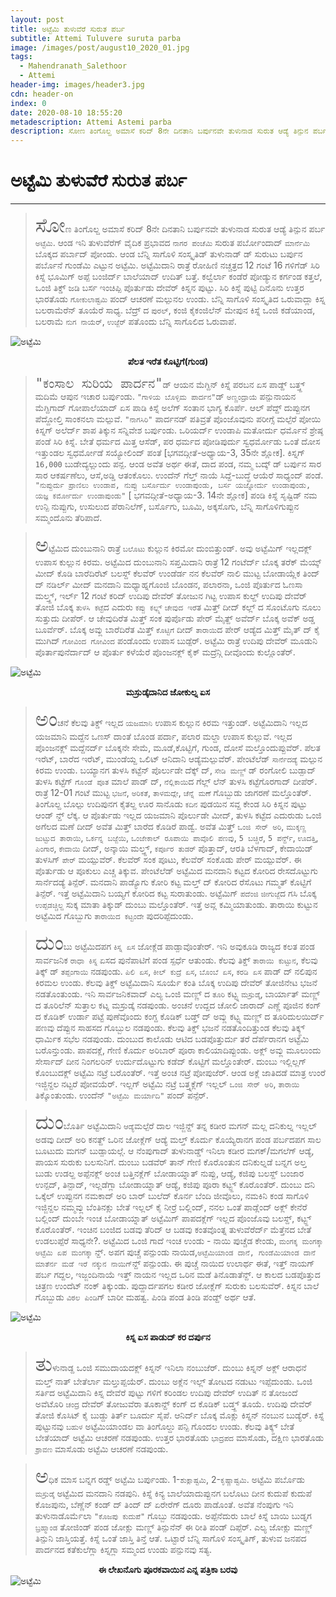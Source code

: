 ```yaml
---
layout: post
title: ಅಟ್ಟೆಮಿ ತುಳುವೆರೆ ಸುರುತ ಪರ್ಬ
subtitle: Attemi Tuluvere suruta parba
image: /images/post/august10_2020_01.jpg
tags:
  - Mahendranath_Salethoor
  - Attemi
header-img: images/header3.jpg
cdn: header-on
index: 0
date: 2020-08-10 18:55:20
metadescription: Attemi Astemi parba
description: ಸೋಣ ತಿಂಗೊಲ್ದ ಅಮಾಸೆ ಕರಿದ್ 8ನೇ ದಿನತಾನಿ ಬರ್ಪುನವೇ ತುಳುನಾಡ ಸುರುತ ಆಡ್ಯೆ ತಿನ್ಪುನ ಪರ್ಬ *ಅಟ್ಟೆಮಿ*
---
```


# ಅಟ್ಟೆಮಿ ತುಳುವೆರೆ ಸುರುತ ಪರ್ಬ
***

> <span style='font-size: xx-large;'>ಸೋ</span>ಣ ತಿಂಗೊಲ್ದ ಅಮಾಸೆ ಕರಿದ್ 8ನೇ ದಿನತಾನಿ ಬರ್ಪುನವೇ ತುಳುನಾಡ ಸುರುತ ಆಡ್ಯೆ ತಿನ್ಪುನ ಪರ್ಬ `ಅಟ್ಟೆಮಿ`. ಆಂಡ ಇನಿ ತುಳುವೆರೆಗ್ ವೈದಿಕ ಪ್ರಭಾವದ `ನಾಗರ ಪಂಚೆಮಿ` ಸುರುತ ಪರ್ಬೋಂದಾದ್ `ಮಾರ್ನೆಮಿ` ಬೊಕ್ಕದ ಪರ್ಬಾದ್ ಪೋಂಡು. ಆಂಡ ಬೆನ್ನಿ ಸಾಗೊಳಿ ಸಂಸ್ಕೃತಿಡ್ ತುಳುನಾಡ್ ಡ್ ಸುರುಟು ಬರ್ಪುನ ಪರ್ಬೊನೆ ಗುಂಡೆಮಿ ಎಟ್ಟುನ ಅಟ್ಟೆಮಿ. ಅಟ್ಟೆಮಿದಾನಿ ರಾತ್ರೆ ರೋಹಿಣಿ ನಚ್ಚತ್ರದ 12 ಗಂಟೆ 16 ಗಳಿಗೆಡ್ ಸಿರಿ ಕಿಸ್ನೆ ಭೂಮಿಗ್ ಅಪ್ಪೆ ಬಂಜಿರ್ದ್ ಬಾಲೆಯಾದ್ ಉದಿತ್ ಬತ್ತೆ. ಕಲ್ವೆರ್ಲಾ ಕಂಡೆರೆ ಪೋಡ್ಯುನ ಕರ್ಗಂಡ ಕತ್ತಲೆ, ಒಂಜಿ ತಿಕ್ಡ್ ಜಡಿ ಬರ್ಸ ಇಂಚಿಪ್ಪಿ ಪೊರ್ತುಡು ದೇವೆರ್ ಕಿಸ್ನನ ಪುಟ್ಟು. ಸಿರಿ ಕಿಸ್ನೆ ಪುಟ್ಟಿ ದಿನೊನು ಉತ್ತರ ಭಾರತೊಡು `ಗೋಕುಲಾಷ್ಟಮಿ` ಪಂದ್ ಆಚರಣೆ ಮಲ್ಪುನಲ ಉಂಡು. ಬೆನ್ನಿ ಸಾಗೊಳಿ ಸಂಸ್ಕೃತಿದ ಒರುವಾದ್ಲಾ ಕಿಸ್ನ ಬಲರಾಮೆರೆನ್ ತೂಯೆರೆ ಸಾಧ್ಯ. ಬೆದ್ರ್ ದ `ಪುರಲ್`, ಕಂಜಿ ಕೈಕಂಜಿಲೆನ್ ಮೇಪುನ ಕಿಸ್ನೆ ಒಂಜಿ ಕಡೆಯಾಂಡ, ಬಲರಾಮೆ `ನುಗ ನಾಯೆರ್`, `ಉಜ್ಜೆರ್` ಪತೊಂದು ಬೆನ್ನಿ ಸಾಗೊಲಿದ ಓರುವಾಪೆ.

![ಅಟ್ಟೆಮಿ](/images/post/august10_2020_03.jpg "ಪೆಲತ ಇರೆತ ಕೊಟ್ಟಿಗೆ(ಗುಂಡ)")
**<center>ಪೆಲತ ಇರೆತ ಕೊಟ್ಟಿಗೆ(ಗುಂಡ)</center>**
             
> <span style='font-size: x-large;'>`"ಕಂಸಾಲ ಸುರಿಯ ಪಾರ್ದನ"`</span>ಡ್ ಆಯನ ಮೆಗ್ದಿನ್ ಕಿಸ್ನೆ ಪರಬನ ಏಸ ಪಾಡ್ದ್ ಬತ್ತ್ದ್ ಮದಿಮೆ ಆಪುನ ಇಚಾರ ಬರ್ಪುಂಡು. `"ಗಾಳಿಯ ಬೊಳ್ಳಿಮ ಪಾರ್ದನ"`ಡ್ `ಅಣ್ಣಂದ್ರಾಯೆ` ಪನ್ಪುನಾಯನ ಮೆಗ್ದಿಗಾದ್ ಗೋಪಾಲೆಯಾದ್ ಏಸ ಪಾಡಿ ಕಿಸ್ನೆ ಅಲೆಗ್ ಸಂತಾನ ಭಾಗ್ಯ ಕೊರ್ಪೆ. ಆಲ್ ಪೆದ್ದ್ ದುಪ್ಪುನಗ ಪೆದ್ದೋಲ್ತಿ ಸಾಂಕನಲಾ ಮಲ್ಪುವೆ. `"ನಾಗಸಿರಿ"` ಪಾರ್ದನಡ್ ಪತಿವ್ರತೆ ಪೊಂಜೊವುನು ಪರೀಗ್ಸೆ ಮಲ್ಪೆರೆ ಪೋಯಿ ಕಿಸ್ನಗ್ ಅಲೆರ್ದ್ ಶಾಪ ತಿಕ್ಕುನ ಸನ್ನಿವೇಶ ಬರ್ಪುಂಡು. ಒರಿಯರ್ದ್ ಉಂಡಾಪಿ ಮತೋರ್ದು ಧರ್ಮೊನೆ ಶ್ರೇಷ್ಠ ಪಂಡೆ ಸಿರಿ ಕಿಸ್ನೆ. ಬೇತೆ ಧರ್ಮದ ಮಿತ್ತ ಆಸೆಡ್, ಪರ ಧರ್ಮದ ಪೋಡಿಪುರ್ದು ಸ್ವಧರ್ಮೋಡು ಒಂತೆ ದೋಸ ಇತ್ತುಂಡಲ ಸ್ವಧರ್ಮೋಡೆ ಸಯ್ಯೋಲಿಂದ್ ಪಂತೆ [ಭಗವದ್ಗೀತೆ-ಅಧ್ಯಾಯ-3, 35ನೇ ಶ್ಲೋಕ]. ಕಿಸ್ನಗ್ `16,000` ಬುಡೇದ್ಯಲ್ಲುಂದು ಪನ್ಪ. ಆಂಡ ಅವೆತ ಅರ್ಥ ಈತೆ, ದಾದ ಪಂಡ, ನಮ್ಮ ಬದ್ಕ್ ಡ್ ಬರ್ಪುನ ಸಾರ ಸಾರ ಆಕರ್ಷಣೆಲು, ಆಸೆ,ಅಡ್ಡಿ ಆತಂಕೊಲು. ಉಂದೆನ್ ಗೆಲ್ತ್ ನಾಯೆ ಸಿದ್ದೆ-ಬುದ್ಧೆ ಆಯೆರೆ ಸಾಧ್ಯಂದ್ ಪಂಡೆ. `"ನುಪ್ಪುರ್ದು ಪ್ರಾಣಿಲು ಉಂಡಾಪ, ನುಪ್ಪು ಬರ್ಸೊರ್ದು ಉಂಡಾಪುಂಡು, ಬರ್ಸ ಯಜ್ನೋರ್ದು ಉಂಡಾಪುಂಡು, ಯಜ್ಞ ಕರ್ಮೋರ್ದು ಉಂಡಾಪುಂಡು"` [ ಭಗವದ್ಗೀತೆ-ಅಧ್ಯಾಯ-3. 14ನೇ ಶ್ಲೋಕ] ಪಂಡಿ ಕಿಸ್ನೆ ಸೃಷ್ಟಿಡ್ ನಮ ಉನ್ಪಿ ನುಪ್ಪುಗು, ಉಸುಲುದ ಪೆರಾನಿಲೆಗ್, ಬರ್ಸೊಗು, ಬೂಮಿ, ಅಕ್ಕಸೊಗು, ಬೆನ್ನಿ ಸಾಗೊಳಿಗುಪ್ಪುನ ಸಮ್ಮಂದೊನು ತೆರಿಪಾದೆ.
                         
> <span style='font-size: xx-large;'>ಅ</span>ಟ್ಟೆಮಿದ ದುಂಬುನಾನಿ ರಾತ್ರೆ `ಬಲೊಟು` ಕುಲ್ಲುನ ಕಿರಮೋ ದುಂಬಿತ್ತುಂಡ್. ಅವು ಅಟ್ಟೆಮಿಗ್ ಇಲ್ಲದಕ್ಲ್ ಉಪಾಸ ಕುಲ್ಲುನ ಕಿರಮ. ಅಟ್ಟೆಮಿದ ದುಂಬುನಾನಿ ಸಪ್ತಮಿದಾನಿ ರಾತ್ರೆ 12 ಗಂಟೆರ್ದ್ ಬೊಕ್ಕ ತರೆಕ್ ಮೆಯ್ಕ್ ಮೀದ್ ಕೊಡಿ ಬಾರೆದಿರೆಟ್ ಬಲಸ್ದ್ ಕೆಲವೆರ್ ಉಂಡೆರ್ಡ ನನ ಕೆಲವೆರ್ ನಾಲಿ ಮುಟ್ಟ ಬೋಡಾಯ್ಲೆಕ ತಿಂದ್ ದ್ ನಡಿರ್ಲ್ ಮೀದ್ ಮನದಾನಿ ಮಧ್ಯಾಹ್ನಗೊಂಜಿ ಬೊಂಡನ, ಪಲಾರನಾ, ಒಂಜಿ ಪೊರ್ತುದ ಓಣಸಾ ಮಲ್ತ್ದ್, ಇರ್ಲ್ 12 ಗಂಟೆ ಕರಿದ್ ಉದಿಪು ದೇವೆರ್ ತೋಜುನ ಗಿಟ್ಟ ಉಪಾಸ ಕುಲ್ದ್ ಉದಿಪು ದೇವೆರ್ ತೋಜಿ ಬೊಕ್ಕ `ತುಳಸಿ ಕಟ್ಟೆ`ದ ಎದುರು `ಕಪ್ಪು ಕಲ್ಲ್ನ್` `ಚೇವುದ ಇರೆ`ತ ಮಿತ್ತ್ ದೀದ್ ಕಲ್ಲ್ ದ ಸೊಂಟೊಗು ನೂಲು ಸುತ್ತುದು ದೀಪೆರ್.  ಆ ಚೇವುದಿರೆತ ಮಿತ್ತ್ ಸಂಕ ಪುರ್ಪೊಡು ಪೇರ್ ಮೈತ್ದ್ ಅವೆರ್ದ್ ಬೊಕ್ಕ ಅವೆಕ್ ಅಡ್ಡ ಬೂರ್ವೆರ್. ಬೊಕ್ಕ ಅವ್ಲು ಬಾರೆದಿರೆತ ಮಿತ್ತ್ `ಕೊಟ್ಟಿಗೆ` ದೀದ್ `ತಾರಾಯಿ`ದ ಪೇರ್ ಆಡ್ಯೆದ ಮಿತ್ತ್ ಮೈತ್ ದ್ ಕೈ ಮುಗಿದ್ `ಗೋವಿಂದ ಗೋವಿಂದ` ಪಂಡೊಂದು ಉಪಾಸ ಬುಡ್ಪೆರ್. ಅಟ್ಟೆಮಿ ರಾತ್ರೆ ಉದಿಪು ದೇವೆರ್ ಮೂಡುನಿ ಪೊರ್ತಾಪುನೆರ್ದಾದ್ ಆ ಪೊರ್ತು ಕಳೆಯೆರೆ ಪೊಂಜನಕ್ಲ್ ಕೈಕ್ ಮದ್ರೆನ್ಗಿ ದೀವೊಂದು ಕುಲ್ಲೊಂತೆರ್.

![ಅಟ್ಟೆಮಿ](/images/post/august10_2020_01.jpg "ಮಸ್ರುಡ್ಕೆದಾನಿದ ಜೋಕುಲ್ನ ಏಸ")
**<center>ಮಸ್ರುಡ್ಕೆದಾನಿದ ಜೋಕುಲ್ನ ಏಸ </center>**

> <span style='font-size: xx-large;'>ಅಂ</span>ಚನೆ ಕೆಲವು ತಿಕ್ಡ್ ಇಲ್ಲದ `ಯಜಮಾನಿ` ಉಪಾಸ ಕುಲ್ಲುನ ಕಿರಮ ಇತ್ತುಂಡ್. ಅಟ್ಟೆಮಿದಾನಿ ಇಲ್ಲದ ಯಜಮಾನಿ ಮದ್ದೆನ ಒಣಸ್ ದಾಂತೆ ಬೊಂಡ ಪರ್ದಾ, ಪಲಾರ ಮಲ್ದಾ ಉಪಾಸ ಕುಲ್ಲುವೆ. ಇಲ್ಲದ ಪೊಂಜನಕ್ಲ್ ಮದ್ದೆನರ್ದ್ ಬೊಕ್ಕನೇ ಸೇಮೆ, ಮೂಡೆ,ಕೊಟ್ಟಿಗೆ, ಗುಂಡ, ದೋಸೆ ಮಲ್ತೊಂದುಪ್ಪುವೆರ್. ಪೆಲತ ಇರೆಟ್, ಬಾರೆದ ಇರೆಟ್, ಮುಂಡೆಯ್ದ ಒಲಿಟ್ ಆನಿದಾನಿ ಆಡ್ಯೆಮಲ್ಪುವೆರ್. ಪೇಂಟೆಲೆಡ್ `ಸಾರ್ನೆದಡ್ಯೆ` ಮಲ್ಪುನ ಕಿರಮ ಉಂಡು. ಬಯ್ಯಾನಗ ತುಳಸಿ ಕಟ್ಟೆನ್ ಪೊರ್ಲುಡೇ ದೆಕ್ಕ್ ದ್, `ಸೇಡಿ ಮಣ್ಣ್` ಡ್ ರಂಗೋಲಿ ಬುಡ್ಪಾದ್ ತುಳಸಿ ಕಟ್ಟೆಗ್ `ಗೊಂಡೆ ಪೂತ` ಮಾಲೆ ಪಾಡ್ ದ್, `ನೆಲ್ಲಿಕಾಯಿ`ದ ಗೆಲ್ಲ್ ಲೆನ್ ತುಳಸಿ ಕಟ್ಟೆಗೊರಗಾದ್ ದೀಪೆರ್. ರಾತ್ರೆ 12-01 ಗಂಟೆ ಮುಟ್ಟ `ಭಜನೆ`, `ಅರಿಕತೆ`, `ತಾಳಮದ್ಲೇ`, `ಚೆನ್ನೆ ಮಣೆ` ಗೊಬ್ಬುಡು ಜಾಗರಣೆ ಮಲ್ತೊಂತೆರ್. ತಿಂಗೊಲ್ದ ಬೊಲ್ಪು ಉದಿಪುನಗ ಕೈತಲ್ದ ಊರ ಸಾನೊಡು `ಕದಿನ` ಪುಡಯಿನ ಸವ್ದ ಕೇಂಡ ಸಿರಿ ಕಿಸ್ನನ ಪುಟ್ಟು ಆಂಡ್ ನ್ದ್ ಲೆಕ್ಕ. ಆ ಪೊರ್ತುಡು ಇಲ್ಲದ ಯಜಮಾನಿ ಪೊರ್ಲುಡೇ ಮೀದ್, ತುಳಸಿ ಕಟ್ಟೆದ ಎದುರುಡು ಒಂಜಿ ಅಗೆಲದ ಮಣೆ ದೀದ್ ಅವೆತ ಮಿತ್ತ್ ಬಾರೆದ ಕೊಡಿರೆ ಪಾಡ್ವೆ. ಅವೆತ ಮಿತ್ತ್ `ಒಂಜಿ ಸೇರ್ ಅರಿ`, `ಮುಕ್ಕಣ್ಣ ಜುಟ್ಟುದ ತಾರಾಯಿ`, `ಒರ್ಕನ್ನ ಬಜ್ಜೆಯಿ`, `ಒಂಜೇಕಾಲ್ ರೂಪಾಯಿ ಪಾವೊಲಿ ಪಣವು`, `5 ಬಚ್ಚಿರೆ`, `5 ಪರ್ನ್ದ್`, `ಊದತ್ತಿ`, `ಪಿಂಗಾರ`, `ಕೇದಾಯಿ` ದೀದ್, ಅನ್ಕಾಯಿ ಮಲ್ತ್ದ್, `ಕರ್ಪೂರ ತುಡರ್` ಪೊತ್ತಾದ್, ಆರತಿ ಬೆಳಗಾದ್, ಕೇದಾಯಿಡ್ ತುಳಸಿಗ್ `ಪೇರ್` ಮಯ್ಪುವೆರ್. ಕೆಲವೆರ್ ಸಂಕ ಪೂಟು, ಕೆಲವೆರ್ ಸಂಕೊಡು ಪೇರ್ ಮಯ್ಪುವೆರ್. ಈ ಪೊರ್ತುಡು ಆ ಪೂಕುಲು ಎಚ್ಚ ತಿಕ್ಕುವ. ಪೇಂಟೆಲೆಡ್ ಅಟ್ಟೆಮಿದ ಮನದಾನಿ ಕಟ್ಟದ  ಕೋರಿದ ರೇಸದೊಟ್ಟುಗು ಸಾರ್ನೆದಡ್ಯೆ ತಿನ್ಪೆರ್. ಮನದಾನಿ ಪಾಡ್ಯೊಗು ಕೋರಿ ಕಟ್ಟ ಮಲ್ತ್ ದ್ ಕೋರಿದ ರೆಸೊಟು ಗಮ್ಮತ್ ಕೊಟ್ಟಿಗೆ ತಿನ್ಪೆರ್. ಇತ್ತೆ ಅಟ್ಟೆಮಿದಾನಿ ಬಯ್ಯಗೆ ಕೋರಿದ ಕಟ್ಟ ಸುರಾತುಂಡು. ಅಟ್ಟೆಮಿಗ್ `ಪದೆಂಜಿ` `ಜೀಗುಜ್ಜೆ`ದ ಗಸಿ ಬೊಕ್ಕ `ಉಪ್ಪಡಚ್ಚಿಲ್ದ` ಸುಕ್ಕ ಮಾತಾ ತಿಕ್ಕುಡ್ ದುಂಬು ಮಲ್ತೊಂತೆರ್. ಇತ್ತೆ ಅವ್ಲ ಕಮ್ಮಿಯಾತುಂಡು. ತಾರಾಯಿ ಕುಟ್ಟುನ ಅಟ್ಟೆಮಿದ ಗೊಬ್ಬುಗು `ತಾರಾಯಿದ ಕಟ್ಟಂದೇ` ಪುದರಿಪ್ಪೆದುಂಡು. 
                    
> <span style='font-size: xx-large;'>ದುಂ</span>ಬು ಅಟ್ಟೆಮಿದಪಗ `ಕಿಸ್ನ ಏಸ` ಜೋಕ್ಲೆಡ ಪಾಡ್ಪಾವೊಂತೇರ್. ಇನಿ ಅವುಕೂಡಿ ರಾಜ್ಯದ ಕಲತ ಪಂಡ ಸಾರ್ವಜನಿಕ `ರಾಧಾ ಕಿಸ್ನ` ಏಸದ ಪುನೆಪಾಟಿಗೆ ಪಂಡ ಸ್ಪರ್ಧೆ ಆತುಂಡು. ಕೆಲವು ತಿಕ್ಡ್ `ತಾರಾಯಿ ಕುಟ್ಟುನ`, ಕೆಲವು ತಿಕ್ಕ್ ಡ್ `ತಪ್ಪಂಗಾಯಿ` ನಡಪುಂಡು. `ಪಿಲಿ ಏಸ`, `ಕೀಲ್ ಕುದ್ರೆ ಏಸ`, `ಬೊಂಬೆ ಏಸ`, `ಕರಡಿ ಏಸ` ಪಾಡ್ ದ್ ನಲಿಪುನ ಕಿರಮಲ ಉಂಡು. ಕೆಲವು ತಿಕ್ಡ್  ಅಟ್ಟೆಮಿದಾನಿ ಸೂರ್ಯೆ ಕಂತಿ ಬೊಕ್ಕ ಉದಿಪು ದೇವೆರ್ ತೋಜಿನೇಟ ಭಜನೆ ನಡತೊಂತುಂಡು. ಇನಿ ಸಾರ್ವಜನಿಕವಾದ್ ಎಲ್ಯ ಒಂಜಿ ಮಣ್ಣ್ ದ `ತೂರಿ` ಕಟ್ಟ್ನ `ಮಸ್ರುಡ್ಕೆ`, ಬಾರ್ಯಾತ್ ಮಣ್ಣ್ ದ ತೂರಿಲೆನ್ ಸುತ್ತಾಲ ಕಟ್ನ ಮಸ್ರುಡ್ಕೆ ನಡಪುಂಡು. ಅಂಚನೆ ಉದ್ದದ ಚೋಲಿ ಜಾರಾದ್ ಎಣ್ಣೆ ಪೂಜಿನ ಕಂಗ್ ದ ಕೊಡಿಕ್ ಉರ್ಡಾ ಪಟ್ಟೆ ಪುಣೆವೊಂದು ಕಂಗ್ದ ಕೊಡಿಕ್ ಬಡ್ತ್ ದ್ ಅವ್ಲು ಕಟ್ಟ್ನ ಮಣ್ಣ್ ದ ತೂರಿದುಲಯಿರ್ದ್ ಪಣವು ದೆಪ್ಪುನ ಸಾಹಸದ ಗೊಬ್ಬುಲ ನಡಪುಂಡು. ಕೆಲವು ತಿಕ್ಡ್ ಭಜನೆ ನಡತೊಂದಿತ್ತುಂಡ ಕೆಲವು ತಿಕ್ಕ್ದ್ ಧಾರ್ಮಿಕ ಸಭೆಲ ನಡಪುಂಡು. ದುಂಬುದ ಕಾಲೊಡು ಆಟಿದ ಬಡಪೊತ್ತುರ್ದು ತರೆ ದೆರ್ಪೆರಾನಗ ಅಟ್ಟೆಮಿ ಬರೊನ್ತುಂಡು. ಪಾಪದಕ್ಲೆ, ಗೇಣಿ ಕೊರ್ದು ಅರಿಬಾರ್ ಪೂರಾ ಕಾಲಿಯಾದಿಪ್ಪುಂಡು. ಅಕ್ಲ್ ಅವ್ಲು ಮೂಲುಂದು ಸೇರ್ಸಾದ್ ದೀನ ನಿಂಗಲರಿನ್ ಉರ್ದುದೊಟ್ಟುಗು ಕಡೆದ್ ಕೊಟ್ಟಿಗೆ ಮಲ್ತೊಂತೇರ್. ದುಂಬು ಇಲ್ಲಿಲ್ಲಗ್ ಕೊಂಬುದಕ್ಲ್ ಅಟ್ಟೆಮಿ ನಟ್ರೆ ಬರೊಂತೆರ್. ಇತ್ತೆ ಅಂಚ ನಟ್ರೆ ಪೋಪುಜೆರ್. ಆಂಡ ಅಕ್ಲೆ ಜಾತಿದಡೆ ಮಾತ್ರ ಉಂರೆ ಇಜ್ಜಿನ್ದಲ ನಟ್ಟರೆ ಪೋವಯೆರ್. ಇಲ್ಲಗ್ ಅಟ್ಟೆಮಿ ನಟ್ರೆ ಬತ್ತ್ನಕ್ಲೆಗ್ ಇಲ್ಲಲ್ `ಒಂಜಿ ಸೇರ್ ಅರಿ`, `ತಾರಾಯಿ` ತಿಕ್ಕೊಂತುಂಡು. ಉಂದೆನ್ `"ಅಟ್ಟೆಮಿ ಮರ್ಯಾದಿ"` ಪಂದ್ ಪನ್ಪೆರ್.


> <span style='font-size: xx-large;'>ದುಂ</span>ಬೊರ್ತಿ ಅಟ್ಟೆಮಿದಾನಿ `ಆಡ್ಯೆ`ಮಲ್ಪೆರೆ ದಾಲ ಇಜ್ಜಿನ್ದ್ ತನ್ನ ಕಡೀರ ಮಗನ್ ಮಲ್ಲ ದನಿಕುಲ್ನ ಇಲ್ಲಲ್ ಅಡವು ದೀದ್ ಅರಿ ಕನತ್ದ್ ಒರಿನ ಜೋಕ್ಲೆಗ್ ಆಡ್ಯೆ ಮಲ್ತ್ ಕೊರ್ದು ಕೊಯ್ಯೆರಾನಗ ಪಂಡ ಪರ್ಬದಪಗ ಸಾಲ ಬೂಟುದು ಮಗನ್ ಬುಡ್ಪಾಯಲ್ಗೆ. ಆ ನೆಂಪುಗಾದ್ ತುಳುನಾಡ್ಡ್ ಇನಿಲಾ ಕಡೀರ ಮಗಕ್/ಮಗಲೆಗ್ ಆಡ್ಯೆ, ಪಾಯಸ ಸುರುಕು ಬಲಸುನಿಗೆ. ದುಂಬು ಬಡವೆರ್ ತಾನ್ ಗೇಣಿ ಕೊರೊಂತುನ ದನಿಕುಲ್ನಡೆ ಬನ್ನಗ ಅಲ್ತ ಬುಡು ಉಡಲ್ದ ಅಪ್ಪೆನಕ್ಲ್ ಅಂಚ ಬತ್ತಿನಕ್ಲೆಗ್ ಬೋಡಾಯ್ನಾತ್ ನುಪ್ಪು, ಆಡ್ಯೆ, ಕಜಿಪು ಬಲಸ್ದ್ ಬಂಜಾರ ಉನ್ಪದ್, ತಿನ್ಪಾದ್, ಇಲ್ಲಡೆಗ್ಲಾ ಬೋಡಾಯ್ನಾತ್ ಆಡ್ಯೆ, ಕಜಿಪು ಪೂರಾ ಕಟ್ಟ್ದ್ ಕೊರೊಂತೆರ್. ದುಂಬು ದನಿ ಒಕ್ಕೆಲ್ ಉಪ್ಪುನಗ ನಮಕಾದ್ ಅರಿ ಬಾರ್ ಬುಲೆದ್ ಕೊರ್ನ ಬೆಂದಿ ಜೀವೊಲು, ನಮಕಿನಿ ಕಂಡ ಸಾಗೊಳಿ ಇಜ್ಜಿನ್ದಲ ನಮ್ಮವ್ಲು ಬೆಂತಿನಕ್ಲು ಬೇತೆ ಇಲ್ಲಲ್ ಕೈ ನೀರ್ರೆ ಬಲ್ಲಿಂದ್, ನನಲ ಒಂತೆ ಪಾಡ್ಲೆಂದ್  ಅಕ್ಲ್ ಕೇನೆರೆ ಬಲ್ಲಿಂದ್ ದುಂಬೇ ಇಂಚ ಬೋಡಾಯ್ನಾತ್ ಅಟ್ಟೆಮಿಗ್ ಪಾಪದಕ್ಲೆಗ್ ಇಲ್ಲದ ಪೊಂಜೊವು ಬಲಸ್ದ್, ಕಟ್ಟ್ದ್ ಕೊರೊಂತೆರ್. ಇಂಚಿನ ಬಂಜಿದ ಬಡವು ತೆರಿದ್ ಆ ಬಡವು ಕಂತವೊಂತ್ನ ತುಳುವೆರೆರ್ದ್ ಮೆತ್ತೆನದ ಬೇತೆ ಉಡಲುಪ್ಪೆರೆ ಸಾಧ್ಯನೇ?. ಅಟ್ಟೆಮಿದ ಒಂಜಿ ಗಾದೆ ಇಂಚ ಉಂಡು -  ನಾಯಿ ಪುಚ್ಚೆಡ ಕೇಂಡು, `ಮಂಗಕ್ಕ ಮಂಗಕ್ಕಾ ಅಟ್ಟೆಮಿ ಏಪ ಮಂಗಕ್ಕಾ` ನ್ದ್. ಅಪಗ ಪುಚ್ಚೆ ಪನ್ಪುಂಡು ನಾಯಿಡ,`ಅಟ್ಟೆಮಿಯಾಂಡ ದಾನೆ, ಗುಂಡೆಮಿಯಾಂಡ ದಾನೆ ಮಾತೆರ್ನ ಮಡೆ ಇರೆ ನಕ್ಕುನ ನಾಯಿಗ್`ನ್ದ್ ಪನ್ಪುಂಡು. ಈ ಪುಚ್ಚೆ ನಾಯಿದ ಉಲಾರ್ಥ ಈತೆ, ಇತ್ತ್ ನಾಯಗ್ ಪರ್ಬ ಗದ್ದಲ, ಇಜ್ಜಂದಿನಾಯೆ ಇತ್ತ್ ನಾಯನ ಇಲ್ಲದ ಒರಿನ ಮಡೆ ತಿನೊಡಾತೆನ್ದ್. ಆ ಕಾಲದ ಬಡಪೊತ್ತುದ ಚಿತ್ರಣ ಉಂದೆಟ್ ನಂಕ್ ತಿಕ್ಕುಂಡು. ಪುದ್ದಾರ್ದಪಗಲ ಕಡೀರ ಜೋಕ್ಲೆಗ್ ಸುರುಕು ಬಲಸುವೆರ್. ಕಿಸ್ನನ ಬಾಲೆ ಗೊಬ್ಬುಡು `ವಿಠಲ ಪಿಂಡಿ`ಗ್ ಬಾರೀ ಮಹತ್ವ. ಪಿಂಡಿ ಪಂಡ ತಿಂಡಿ ಪಂಡ್ದ್ ಅರ್ಥ ಆತೆ.

![ಅಟ್ಟೆಮಿ](/images/post/august10_2020_02.jpg "ಕಿಸ್ನ ಏಸ ಪಾಡುದ್ ಕರ ಡರ್ಪುನ")
**<center>ಕಿಸ್ನ ಏಸ ಪಾಡುದ್ ಕರ ದರ್ಪುನ </center>**
             
> <span style='font-size: xx-large;'>ತು</span>ಳುನಾಡ್ದ ಒಂಜಿ ಸಮುದಾಯದಕ್ಲ್ ಕಿಸ್ನನ್ ಇನಿಲಾ ನಂಬುಜೆರ್. ದುಂಬು ಕಿಸ್ನನ್ ಅಕ್ಲ್ ಆರಾಧನೆ ಮಲ್ತ್ ನಾತ್ ಬೇತೆರ್ಲಾ ಮಲ್ತುಪ್ಪಯೆರ್. ದುಂಬು ಅಕ್ಲೆನ ಇಲ್ಲ್ ತೋಟದ ನಡುಟು ಇಪ್ಪೆದುಂಡು. ಒಂಜಿ ಸರ್ತಿದ ಅಟ್ಟೆಮಿದಾನಿ ಕಿಸ್ನ ದೇವೆರೆ ಪುಟ್ಟು ಗಳಿಗೆ ಕರಿಂಡಲ ಉದಿಪು ದೇವೆರ್ ಉದಿತ್ ನ ತೋಜಂದೆ ಅವೆಟೊರಿ `ಚಂದ್ರ` ದೇವೆರ್ ತೋಜುವೆರಾ ತೂಕಾನ್ದ್ ಕಂಗ್ ದ ಕೊಡಿಕ್ ಬಡ್ತ್ದ್ ತೂಯೆ. ಉದಿಪು ದೇವೆರ್ ತೋಜಿ ಕೊಸಿಟ್ ಕೈ ಬುಡ್ದು ತಿರ್ತ್ ಬೂರ್ದು ಸೈಪೆ. ಆನಿರ್ದ್ ಬೊಕ್ಕ ಮೊಕ್ಲು ಕಿಸ್ನನ್ ನಂಬುನ ಬುಡ್ಯೆರ್. ಕಿಸ್ನೆ ಪುಟ್ಟುನವು `ಬಹುಳ` ಅಟ್ಟೆಮಿಯಾಂಡಲ ವಾ ತಿಂಗೊಲ್ದು ಪನ್ಪಿ ಗೊಂದಲ ಉಂಡು. ಕೆಲವು ತಿಕ್ಕ್ಡ್ ಬೇತೆ ಬೇತೆಯಾದ್ ಅಟ್ಟೆಮಿ ಆಚರಣೆ ನಡಪುಂಡು. ಉತ್ತರ ಭಾರತೊಡು `ಭಾದ್ರಪದ` ಮಾಸೊಡು, ದಕ್ಷಿಣ ಭಾರತೊಡು `ಶ್ರಾವಣ` ಮಾಸೊಡು ಅಟ್ಟೆಮಿ ಆಚರಣೆ ನಡಪುಂಡು.
           
> <span style='font-size: xx-large;'>ಅ</span>ಧಿಕ ಮಾಸ ಬನ್ನಗ ರಡ್ಡ್ ಅಟ್ಟೆಮಿ ಬರ್ಪುಂಡು. 1-`ಶುಕ್ಲಾಷ್ಟಮಿ`, 2-`ಕೃಷ್ಣಾಷ್ಟಮಿ`. ಅಟ್ಟೆಮಿ ಪರ್ಬೊಡು `ಮಸ್ರುಡ್ಕೆ` ಅಟ್ಟೆಮಿದ ಮನದಾನಿ ನಡಪುನಿ. ಕಿಸ್ನೆ ಕಿನ್ಯ ಬಾಲೆಯಾದುಪ್ಪುನಗ ಬಲೊಟು ದೀನ ಕುದುಪೆ  ಕುದುಪೆ ಕೊಜಪುನು, ಬೆಣ್ಣೆನ್ ಕಂಡ್ ದ್ ತಿಂದ್ ದ್ ಏರೇರೆಗ್ ದೂರು ಪಾಡೊಂತೆ. ಅವೆತ ನೆಂಪುಗು ಇನಿ ತುಳುನಾಡೊರ್ಮೆಲಾ `"ಕೊಜಪು ಕುದುಪೆ"` ಗೊಬ್ಬು ನಡಪುಂಡು. ಅಪ್ಪೆನೆದುರು ಬಾಲೆ ಕಿಸ್ನೆ ಬಾಯಿ ಬುಡ್ನಗ `ಬ್ರಹ್ಮಾಂಡ` ತೋಜಿಂಡ್ ಪಂಡ ಜೋಕ್ಲು ಮಣ್ಣ್ ತಿನ್ಪುನೆನ್ ಈ ರೀತಿ ಪಂಡ್ ದಿಪ್ಪೆರ್. ಎಲ್ಯ ಜೋಕ್ಲು ಮಣ್ಣ್ ತಿನ್ಪುನಿ ಜಾಸ್ತಿಯತ್ತೆ. ಕಿಸ್ನೆ ಒಂತೆ ಜಾಸ್ತಿ ತಿನ್ತೆ ಆತೆ. ಒಟ್ಟಾರೆ ಬೆನ್ನಿ ಸಾಗೊಳಿ ಸಂಸ್ಕೃತಿಗ್, ತುಳುವ ಜನಪದ ಪಾರ್ದನದ ಕತೆಕುಲೆಗ್ಲಾ ಕಿಸ್ನಗ್ಲಾ ಸಮ್ಮಂದ ಉಂಡು ಪನ್ಪುನವು ಸತ್ಯ.

**<center>ಈ ಲೇಖನೊಗು ಪೂರಕವಾಯಿನ ಎನ್ನ ಪತ್ರಿಕಾ ಬರವು</center>**
![ಅಟ್ಟೆಮಿ](/images/post/august10_2020_04.jpg "ಈ ಲೇಖನೊಗು ಪೂರಕವಾಯಿನ ಎನ್ನ ಪತ್ರಿಕಾ ಬರವು")
